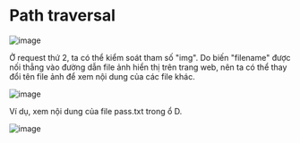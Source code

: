 # Path traversal


![image](https://github.com/4thuthu/path-traversal/assets/146660348/42439312-5c24-43a0-b014-0786223b7fc5)


Ở request thứ 2, ta có thể kiểm soát tham số "img". Do biến "filename" được nối thẳng vào đường dẫn file ảnh hiển thị trên trang web, nên ta có thể thay đổi tên file ảnh để xem nội dung của các file khác.

![image](https://github.com/4thuthu/path-traversal/assets/146660348/55178af9-699a-4502-8547-3b0d6cfcd951)

Ví dụ, xem nội dung của file pass.txt trong ổ D.

![image](https://github.com/4thuthu/path-traversal/assets/146660348/1d0560a1-ed33-4f8e-8b8a-88bbad6f4e7b)

